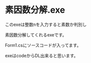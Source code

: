 # 素因数分解.exe

このexeは整数nを入力すると素数か判別し

素因数分解してくれるexeです。

Form1.csにソースコードが入ってます。

exeはcodeからDL出来ると思います。


